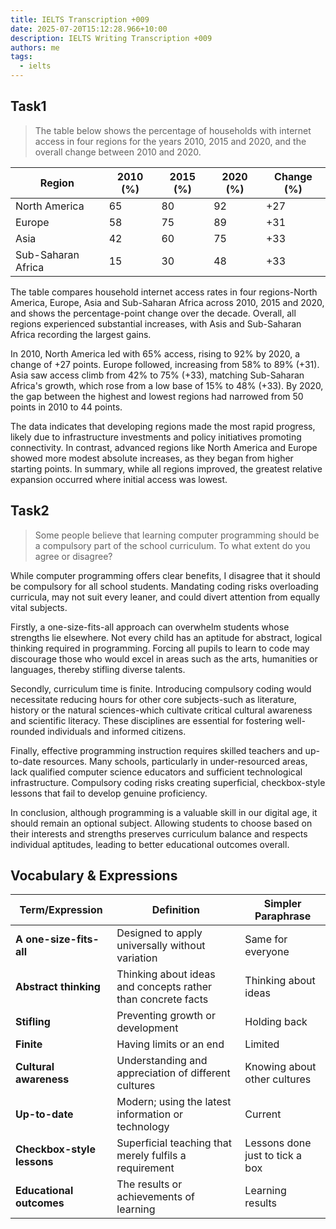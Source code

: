 ```yaml
---
title: IELTS Transcription +009
date: 2025-07-20T15:12:28.966+10:00
description: IELTS Writing Transcription +009
authors: me
tags:
  - ielts
---
```


## Task1

> The table below shows the percentage of households with internet access in four regions for the years 2010, 2015 and 2020, and the overall change between 2010 and 2020.

| Region | 2010 (%) | 2015 (%) | 2020 (%) | Change (%) |
| --- | --- | --- | --- | --- |
| North America | 65 | 80 | 92 | +27 |
| Europe | 58 | 75 | 89 | +31 |
| Asia | 42 | 60 | 75 | +33 |
| Sub-Saharan Africa | 15 | 30 | 48 | +33 |

The table compares household internet access rates in four regions-North America, Europe, Asia and Sub-Saharan Africa across 2010, 2015 and 2020, and shows the percentage-point change over the decade. Overall, all regions experienced substantial increases, with Asis and Sub-Saharan Africa recording the largest gains.

In 2010, North America led with 65% access, rising to 92% by 2020, a change of +27 points. Europe followed, increasing from 58% to 89% (+31). Asia saw access climb from 42% to 75% (+33), matching Sub-Saharan Africa's growth, which rose from a low base of 15% to 48% (+33). By 2020, the gap between the highest and lowest regions had narrowed from 50 points in 2010 to 44 points.

The data indicates that developing regions made the most rapid progress, likely due to infrastructure investments and policy initiatives promoting connectivity. In contrast, advanced regions like North America and Europe showed more modest absolute increases, as they began from higher starting points. In summary, while all regions improved, the greatest relative expansion occurred where initial access was lowest.

## Task2

> Some people believe that learning computer programming should be a compulsory part of the school curriculum.
> To what extent do you agree or disagree?

While computer programming offers clear benefits, I disagree that it should be compulsory for all school students. Mandating coding risks overloading curricula, may not suit every leaner, and could divert attention from equally vital subjects.

Firstly, a one-size-fits-all approach can overwhelm students whose strengths lie elsewhere. Not every child has an aptitude for abstract, logical thinking required in programming. Forcing all pupils to learn to code may discourage those who would excel in areas such as the arts, humanities or languages, thereby stifling diverse talents.

Secondly, curriculum time is finite. Introducing compulsory coding would necessitate reducing hours for other core subjects-such as literature, history or the natural sciences-which cultivate critical cultural awareness and scientific literacy. These disciplines are essential for fostering well-rounded individuals and informed citizens.

Finally, effective programming instruction requires skilled teachers and up-to-date resources. Many schools, particularly in under-resourced areas, lack qualified computer science educators and sufficient technological infrastructure. Compulsory coding risks creating superficial, checkbox-style lessons that fail to develop genuine proficiency.

In conclusion, although programming is a valuable skill in our digital age, it should remain an optional subject. Allowing students to choose based on their interests and strengths preserves curriculum balance and respects individual aptitudes, leading to better educational outcomes overall.

## Vocabulary & Expressions

| Term/Expression | Definition | Simpler Paraphrase |
| --- | --- | --- |
| **A one-size-fits-all** | Designed to apply universally without variation | Same for everyone |
| **Abstract thinking** | Thinking about ideas and concepts rather than concrete facts | Thinking about ideas|
| **Stifling** | Preventing growth or development | Holding back |
| **Finite** | Having limits or an end | Limited |
| **Cultural awareness** | Understanding and appreciation of different cultures | Knowing about other cultures |
| **Up-to-date** | Modern; using the latest information or technology | Current |
| **Checkbox-style lessons** | Superficial teaching that merely fulfils a requirement | Lessons done just to tick a box |
| **Educational outcomes** | The results or achievements of learning | Learning results |
